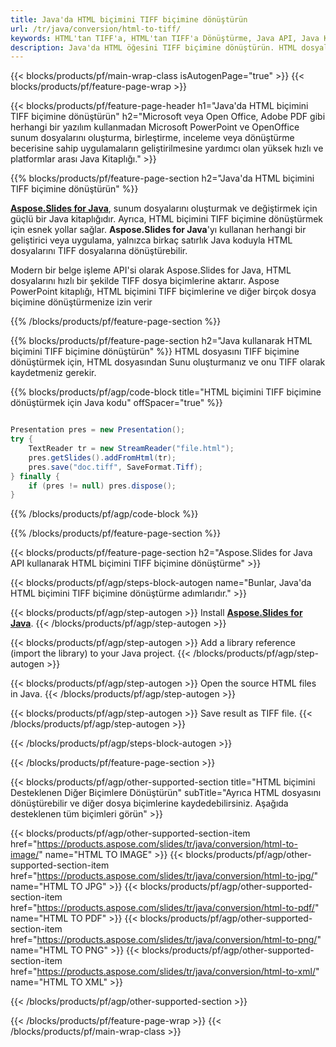 ```yaml
---
title: Java'da HTML biçimini TIFF biçimine dönüştürün
url: /tr/java/conversion/html-to-tiff/
keywords: HTML'tan TIFF'a, HTML'tan TIFF'a Dönüştürme, Java API, Java Kitaplığı, HTML, TIFF
description: Java'da HTML öğesini TIFF biçimine dönüştürün. HTML dosyalarını TIFF dosyalarına dönüştürmek için Java kitaplığı API'sini kullanın
---
```


{{< blocks/products/pf/main-wrap-class isAutogenPage="true" >}}
{{< blocks/products/pf/feature-page-wrap >}}

{{< blocks/products/pf/feature-page-header h1="Java'da HTML biçimini TIFF biçimine dönüştürün" h2="Microsoft veya Open Office, Adobe PDF gibi herhangi bir yazılım kullanmadan Microsoft PowerPoint ve OpenOffice sunum dosyalarını oluşturma, birleştirme, inceleme veya dönüştürme becerisine sahip uygulamaların geliştirilmesine yardımcı olan yüksek hızlı ve platformlar arası Java Kitaplığı." >}}

{{% blocks/products/pf/feature-page-section h2="Java'da HTML biçimini TIFF biçimine dönüştürün" %}}

[**Aspose.Slides for Java**](https://products.aspose.com/slides/tr/java/), sunum dosyalarını oluşturmak ve değiştirmek için güçlü bir Java kitaplığıdır. Ayrıca, HTML biçimini TIFF biçimine dönüştürmek için esnek yollar sağlar. **Aspose.Slides for Java**'yı kullanan herhangi bir geliştirici veya uygulama, yalnızca birkaç satırlık Java koduyla HTML dosyalarını TIFF dosyalarına dönüştürebilir.

Modern bir belge işleme API'si olarak Aspose.Slides for Java, HTML dosyalarını hızlı bir şekilde TIFF dosya biçimlerine aktarır. Aspose PowerPoint kitaplığı, HTML biçimini TIFF biçimlerine ve diğer birçok dosya biçimine dönüştürmenize izin verir

{{% /blocks/products/pf/feature-page-section %}}

{{% blocks/products/pf/feature-page-section  h2="Java kullanarak HTML biçimini TIFF biçimine dönüştürün" %}}
HTML dosyasını TIFF biçimine dönüştürmek için, HTML dosyasından Sunu oluşturmanız ve onu TIFF olarak kaydetmeniz gerekir.

{{% blocks/products/pf/agp/code-block title="HTML biçimini TIFF biçimine dönüştürmek için Java kodu" offSpacer="true" %}}

```java

Presentation pres = new Presentation();
try {
    TextReader tr = new StreamReader("file.html");
    pres.getSlides().addFromHtml(tr);
    pres.save("doc.tiff", SaveFormat.Tiff);
} finally {
    if (pres != null) pres.dispose();
}
```


{{% /blocks/products/pf/agp/code-block %}}

{{% /blocks/products/pf/feature-page-section %}}

{{< blocks/products/pf/feature-page-section  h2="Aspose.Slides for Java API kullanarak HTML biçimini TIFF biçimine dönüştürme" >}}

{{< blocks/products/pf/agp/steps-block-autogen name="Bunlar, Java'da HTML biçimini TIFF biçimine dönüştürme adımlarıdır." >}}

{{< blocks/products/pf/agp/step-autogen >}}
Install [**Aspose.Slides for Java**](https://products.aspose.com/slides/tr/java/).
{{< /blocks/products/pf/agp/step-autogen >}}

{{< blocks/products/pf/agp/step-autogen >}}
Add a library reference (import the library) to your Java project.
{{< /blocks/products/pf/agp/step-autogen >}}

{{< blocks/products/pf/agp/step-autogen >}}
Open the source HTML files in Java.
{{< /blocks/products/pf/agp/step-autogen >}}

{{< blocks/products/pf/agp/step-autogen >}}
Save result as TIFF file.
{{< /blocks/products/pf/agp/step-autogen >}}

{{< /blocks/products/pf/agp/steps-block-autogen >}}

{{< /blocks/products/pf/feature-page-section >}}

{{< blocks/products/pf/agp/other-supported-section title="HTML biçimini Desteklenen Diğer Biçimlere Dönüştürün" subTitle="Ayrıca HTML dosyasını dönüştürebilir ve diğer dosya biçimlerine kaydedebilirsiniz. Aşağıda desteklenen tüm biçimleri görün" >}}

{{< blocks/products/pf/agp/other-supported-section-item href="https://products.aspose.com/slides/tr/java/conversion/html-to-image/" name="HTML TO IMAGE" >}}
{{< blocks/products/pf/agp/other-supported-section-item href="https://products.aspose.com/slides/tr/java/conversion/html-to-jpg/" name="HTML TO JPG" >}}
{{< blocks/products/pf/agp/other-supported-section-item href="https://products.aspose.com/slides/tr/java/conversion/html-to-pdf/" name="HTML TO PDF" >}}
{{< blocks/products/pf/agp/other-supported-section-item href="https://products.aspose.com/slides/tr/java/conversion/html-to-png/" name="HTML TO PNG" >}}
{{< blocks/products/pf/agp/other-supported-section-item href="https://products.aspose.com/slides/tr/java/conversion/html-to-xml/" name="HTML TO XML" >}}


{{< /blocks/products/pf/agp/other-supported-section >}}

{{< /blocks/products/pf/feature-page-wrap >}}
{{< /blocks/products/pf/main-wrap-class >}}
